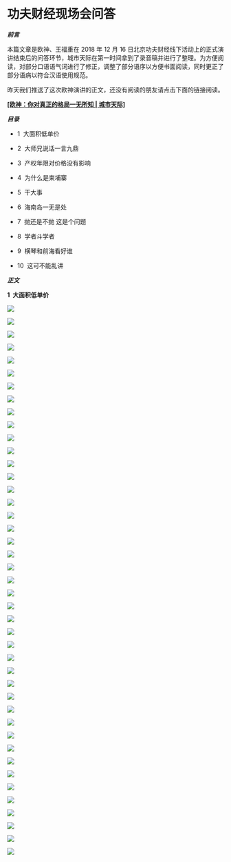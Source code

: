# 功夫财经现场会问答

***前言***

本篇文章是欧神、王福重在 2018 年 12 月 16
日北京功夫财经线下活动上的正式演讲结束后的问答环节，城市天际在第一时间拿到了录音稿并进行了整理。为方便阅读，对部分口语语气词进行了修正，调整了部分语序以方便书面阅读，同时更正了部分语病以符合汉语使用规范。

昨天我们推送了这次欧神演讲的正文，还没有阅读的朋友请点击下面的链接阅读。

[**[欧神：你对真正的格局一无所知 \|
城市天际]**](http://mp.weixin.qq.com/s?__biz=MzUxNjY3NTc2Ng==&mid=2247486345&idx=1&sn=b722362f945db96bf3bfd1bc8190d324&chksm=f9a28a50ced50346b312d0fdad6f098a2114df0227a60710eaa9c655c875e963b26b0b8402a1&scene=21#wechat_redirect)

***目录***

-   1  大面积低单价

-   2  大师兄说话一言九鼎

-   3  产权年限对价格没有影响

-   4  为什么是柬埔寨

-   5  干大事

-   6  海南岛一无是处

-   7  抛还是不抛 这是个问题

-   8  学者斗学者

-   9  横琴和前海看好谁

-   10  这可不能乱讲

***正文***

**1  大面积低单价**

![](../img/spec/media/image1.png)


![](../img/spec/media/image2.png)


![](../img/spec/media/image3.png)


![](../img/spec/media/image4.png)


![](../img/spec/media/image5.png)


![](../img/spec/media/image6.png)


![](../img/spec/media/image7.png)


![](../img/spec/media/image8.png)


![](../img/spec/media/image9.png)


![](../img/spec/media/image10.png)


![](../img/spec/media/image11.png)


![](../img/spec/media/image12.png)


![](../img/spec/media/image13.png)


![](../img/spec/media/image14.png)


![](../img/spec/media/image15.png)


![](../img/spec/media/image16.png)


![](../img/spec/media/image17.png)


![](../img/spec/media/image18.png)


![](../img/spec/media/image19.png)


![](../img/spec/media/image20.png)


![](../img/spec/media/image21.png)


![](../img/spec/media/image22.png)


![](../img/spec/media/image23.png)


![](../img/spec/media/image24.png)


![](../img/spec/media/image25.png)


![](../img/spec/media/image26.png)


![](../img/spec/media/image27.png)


![](../img/spec/media/image28.png)


![](../img/spec/media/image29.png)


![](../img/spec/media/image30.png)


![](../img/spec/media/image31.png)


![](../img/spec/media/image32.png)


![](../img/spec/media/image33.png)


![](../img/spec/media/image34.png)


![](../img/spec/media/image35.png)


![](../img/spec/media/image36.png)


![](../img/spec/media/image37.png)


![](../img/spec/media/image38.png)


![](../img/spec/media/image39.png)


![](../img/spec/media/image40.png)


![](../img/spec/media/image41.png)


![](../img/spec/media/image42.png)


![](../img/spec/media/image43.png)

